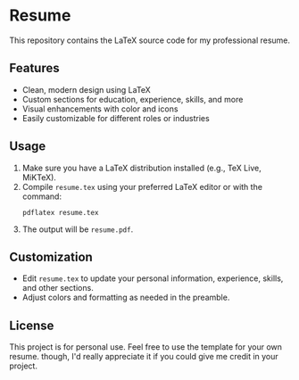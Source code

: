 # Resume

This repository contains the LaTeX source code for my professional resume.

## Features

- Clean, modern design using LaTeX
- Custom sections for education, experience, skills, and more
- Visual enhancements with color and icons
- Easily customizable for different roles or industries

## Usage

1. Make sure you have a LaTeX distribution installed (e.g., TeX Live, MiKTeX).
2. Compile `resume.tex` using your preferred LaTeX editor or with the command:
   ```
   pdflatex resume.tex
   ```
3. The output will be `resume.pdf`.

## Customization

- Edit `resume.tex` to update your personal information, experience, skills, and other sections.
- Adjust colors and formatting as needed in the preamble.

## License

This project is for personal use. Feel free to use the template for your own resume.
though, I'd really appreciate it if you could give me credit in your project.
